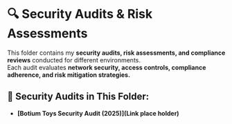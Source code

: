 # 🔍 Security Audits & Risk Assessments  

This folder contains my **security audits, risk assessments, and compliance reviews** conducted for different environments.  
Each audit evaluates **network security, access controls, compliance adherence, and risk mitigation strategies.**  

## 📂 Security Audits in This Folder:  
- **[Botium Toys Security Audit (2025)](Link place holder)**
